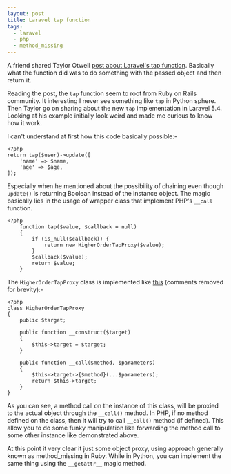 ```yaml
---
layout: post
title: Laravel tap function
tags:
  - laravel
  - php
  - method_missing
---
```


A friend shared Taylor Otwell [post about Laravel's tap function][1]. Basically what the function did was to do something with the passed object and then return it.

Reading the post, the `tap` function seem to root from Ruby on Rails community. It interesting I never see something like `tap` in Python sphere. Then Taylor go on sharing about the new `tap` implementation in Laravel 5.4. Looking at his example initially look weird and made me curious to know how it work.

I can't understand at first how this code basically possible:-

```
<?php
return tap($user)->update([
    'name' => $name,
    'age' => $age,
]);
```

Especially when he mentioned about the possibility of chaining even though `update()` is returning Boolean instead of the instance object. The magic basically lies in the usage of wrapper class that implement PHP's `__call` function.

```
<?php
    function tap($value, $callback = null)
    {
        if (is_null($callback)) {
            return new HigherOrderTapProxy($value);
        }
        $callback($value);
        return $value;
    }
```

The `HigherOrderTapProxy` class is implemented like [this][2] (comments removed for brevity):-

```
<?php
class HigherOrderTapProxy
{
    public $target;
    
    public function __construct($target)
    {
        $this->target = $target;
    }
    
    public function __call($method, $parameters)
    {
        $this->target->{$method}(...$parameters);
        return $this->target;
    }
}
```

As you can see, a method call on the instance of this class, will be proxied to the actual object through the `__call()` method. In PHP, if no method defined on the class, then it will try to call `__call()` method (if defined). This allow you to do some funky manipulation like forwarding the method call to some other instance like demonstrated above.

At this point it very clear it just some object proxy, using approach generally known as method_missing in Ruby. While in Python, you can implement the same thing using the `__getattr__` magic method.

[1]:https://medium.com/@taylorotwell/tap-tap-tap-1fc6fc1f93a6
[2]:https://github.com/laravel/framework/blob/5.4/src/Illuminate/Support/HigherOrderTapProxy.php
